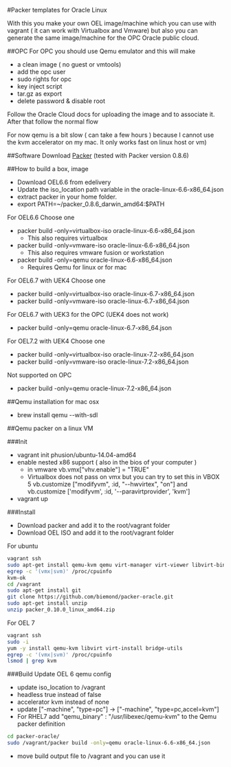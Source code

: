 #Packer templates for Oracle Linux

With this you make your own OEL image/machine which you can use with vagrant ( it can work with Virtualbox and Vmware)
but also you can generate the same image/machine for the OPC Oracle public cloud.

##OPC
For OPC you should use Qemu emulator and this will make
- a clean image ( no guest or vmtools)
- add the opc user
- sudo rights for opc
- key inject script
- tar.gz as export
- delete password & disable root

Follow the Oracle Cloud docs for uploading the image and to associate it. After that follow the normal flow


For now qemu is a bit slow ( can take a few hours ) because I cannot use the kvm accelerator on my mac. It only works fast on linux host or vm)

##Software
Download [Packer](http://packer.io) (tested with Packer version 0.8.6)

##How to build a box, image
- Download OEL6.6 from edelivery
- Update the iso_location path variable in the oracle-linux-6.6-x86_64.json
- extract packer in your home folder.
- export PATH=~/packer_0.8.6_darwin_amd64:$PATH

For OEL6.6 Choose one
- packer build -only=virtualbox-iso oracle-linux-6.6-x86_64.json
	- This also requires virtualbox
- packer build -only=vmware-iso oracle-linux-6.6-x86_64.json
	- This also requires vmware fusion or workstation
- packer build -only=qemu oracle-linux-6.6-x86_64.json
	- Requires Qemu for linux or for mac

For OEL6.7 with UEK4 Choose one
- packer build -only=virtualbox-iso oracle-linux-6.7-x86_64.json
- packer build -only=vmware-iso oracle-linux-6.7-x86_64.json

For OEL6.7 with UEK3 for the OPC (UEK4 does not work)
- packer build -only=qemu oracle-linux-6.7-x86_64.json

For OEL7.2 with UEK4 Choose one
- packer build -only=virtualbox-iso oracle-linux-7.2-x86_64.json
- packer build -only=vmware-iso oracle-linux-7.2-x86_64.json

Not supported on OPC
- packer build -only=qemu oracle-linux-7.2-x86_64.json

##Qemu installation for mac osx
- brew install qemu --with-sdl

##Qemu packer on a linux VM

###Init
- vagrant init phusion/ubuntu-14.04-amd64
- enable nested x86 support ( also in the bios of your computer )
	- in vmware vb.vmx["vhv.enable"] = "TRUE"
	- Virtualbox does not pass on vmx but you can try to set this in VBOX 5 vb.customize ["modifyvm", :id, "--hwvirtex", "on"] and vb.customize ['modifyvm', :id, '--paravirtprovider', 'kvm']
- vagrant up

###Install

- Download packer and add it to the root/vagrant folder
- Download OEL ISO and add it to the root/vagrant folder

For ubuntu
```bash
vagrant ssh
sudo apt-get install qemu-kvm qemu virt-manager virt-viewer libvirt-bin
egrep -c '(vmx|svm)' /proc/cpuinfo
kvm-ok
cd /vagrant
sudo apt-get install git
git clone https://github.com/biemond/packer-oracle.git
sudo apt-get install unzip
unzip packer_0.10.0_linux_amd64.zip
```

For OEL 7
```bash
vagrant ssh
sudo -i
yum -y install qemu-kvm libvirt virt-install bridge-utils
egrep -c '(vmx|svm)' /proc/cpuinfo
lsmod | grep kvm
```

###Build
Update OEL 6 qemu config
- update iso_location to /vagrant
- headless true instead of false
- accelerator kvm instead of none
- update ["-machine", "type=pc"] -> ["-machine", "type=pc,accel=kvm"]
- For RHEL7 add "qemu_binary" : "/usr/libexec/qemu-kvm" to the Qemu packer definition

```bash
cd packer-oracle/
sudo /vagrant/packer build -only=qemu oracle-linux-6.6-x86_64.json
```

- move build output file to /vagrant and you can use it